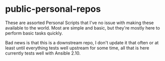 # public-personal-repos

These are assorted Personal Scripts that I've no issue with making these available to the world. Most are simple and basic, but they're mostly here to perform basic tasks quickly.

Bad news is that this is a downstream repo, I don't update it that often or at least until everything tests well upstream for some time, all that is here currently tests well with Ansible 2.10.
